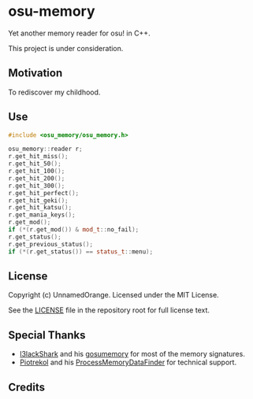 # osu-memory

Yet another memory reader for osu! in C++.

This project is under consideration.

## Motivation

To rediscover my childhood.

## Use

```cpp
#include <osu_memory/osu_memory.h>

osu_memory::reader r;
r.get_hit_miss();
r.get_hit_50();
r.get_hit_100();
r.get_hit_200();
r.get_hit_300();
r.get_hit_perfect();
r.get_hit_geki();
r.get_hit_katsu();
r.get_mania_keys();
r.get_mod();
if (*(r.get_mod()) & mod_t::no_fail);
r.get_status();
r.get_previous_status();
if (*(r.get_status()) == status_t::menu);
```

## License

Copyright (c) UnnamedOrange. Licensed under the MIT License.

See the [LICENSE](./LICENSE) file in the repository root for full license text.

## Special Thanks

- [l3lackShark](https://github.com/l3lackShark) and his [gosumemory](https://github.com/l3lackShark/gosumemory) for most of the memory signatures.
- [Piotrekol](https://github.com/Piotrekol/) and his [ProcessMemoryDataFinder](https://github.com/Piotrekol/ProcessMemoryDataFinder) for technical support.

## Credits

